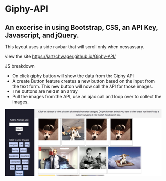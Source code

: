 # Giphy-API

## An excerise in using Bootstrap, CSS, an API Key, Javascript, and jQuery.
This layout uses a side navbar that will scroll only when nessassary. 

view the site https://jartschwager.github.io/Giphy-API/

JS breakdown

* On click giphy button will show the data from the Giphy API
* A create Button feature creates a new button based on the input from the text form. This new button will now call the API for those images.
* The buttons are held in an array 
* Pull the images from the API, use an ajax call and loop over to collect the images.


![alt text](images/beaglegify.png "screenshot site")
